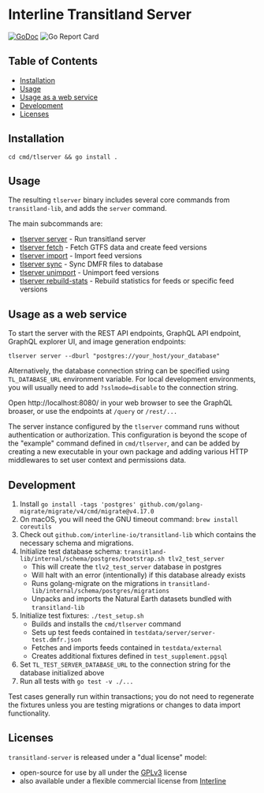 # Interline Transitland Server <!-- omit in toc -->

[![GoDoc](https://godoc.org/github.com/interline-io/transitland-server?status.svg)](https://godoc.org/github.com/interline-io/transitland-server) ![Go Report Card](https://goreportcard.com/badge/github.com/interline-io/transitland-server)

## Table of Contents <!-- omit in toc -->
<!-- to update use https://marketplace.visualstudio.com/items?itemName=yzhang.markdown-all-in-one -->
- [Installation](#installation)
- [Usage](#usage)
- [Usage as a web service](#usage-as-a-web-service)
- [Development](#development)
- [Licenses](#licenses)


## Installation

`cd cmd/tlserver && go install .`

## Usage

The resulting `tlserver` binary includes several core commands from `transitland-lib`, and adds the `server` command.

The main subcommands are:
* [tlserver server](docs/cli/tlserver_server.md)	 - Run transitland server
* [tlserver fetch](docs/cli/tlserver_fetch.md)	 - Fetch GTFS data and create feed versions
* [tlserver import](docs/cli/tlserver_import.md)	 - Import feed versions
* [tlserver sync](docs/cli/tlserver_sync.md)	 - Sync DMFR files to database
* [tlserver unimport](docs/cli/tlserver_unimport.md)	 - Unimport feed versions
* [tlserver rebuild-stats](docs/cli/tlserver_rebuild-stats.md)	 - Rebuild statistics for feeds or specific feed versions

## Usage as a web service

To start the server with the REST API endpoints, GraphQL API endpoint, GraphQL explorer UI, and image generation endpoints:

```
tlserver server --dburl "postgres://your_host/your_database"
```

Alternatively, the database connection string can be specified using `TL_DATABASE_URL` environment variable. For local development environments, you will usually need to add `?sslmode=disable` to the connection string.

Open http://localhost:8080/ in your web browser to see the GraphQL broaser, or use the endpoints at `/query` or `/rest/...`

The server instance configured by the  `tlserver` command runs without authentication or authorization. This configuration is beyond the scope of the "example" command defined in `cmd/tlserver`, and can be added by creating a new executable in your own package and adding various HTTP middlewares to set user context and permissions data.

## Development

1. Install `go install -tags 'postgres' github.com/golang-migrate/migrate/v4/cmd/migrate@v4.17.0`
2. On macOS, you will need the GNU timeout command: `brew install coreutils`
3. Check out `github.com/interline-io/transitland-lib` which contains the necessary schema and migrations.
4. Initialize test database schema: `transitland-lib/internal/schema/postgres/bootstrap.sh tlv2_test_server`
   - This will create the `tlv2_test_server` database in postgres
   - Will halt with an error (intentionally) if this database already exists
   - Runs golang-migrate on the migrations in `transitland-lib/internal/schema/postgres/migrations`
   - Unpacks and imports the Natural Earth datasets bundled with `transitland-lib`
5. Initialize test fixtures: `./test_setup.sh`
   - Builds and installs the `cmd/tlserver` command
   - Sets up test feeds contained in `testdata/server/server-test.dmfr.json`
   - Fetches and imports feeds contained in `testdata/external`
   - Creates additional fixtures defined in `test_supplement.pgsql`
6. Set `TL_TEST_SERVER_DATABASE_URL` to the connection string for the database initialized above 
6. Run all tests with `go test -v ./...`

Test cases generally run within transactions; you do not need to regenerate the fixtures unless you are testing migrations or changes to data import functionality.
  
## Licenses

`transitland-server` is released under a "dual license" model:

- open-source for use by all under the [GPLv3](LICENSE) license
- also available under a flexible commercial license from [Interline](mailto:info@interline.io)


